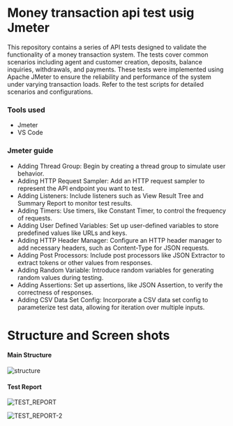 # Money transaction api test usig Jmeter

<p>This repository contains a series of API tests designed to validate the functionality of a money transaction system. The tests cover common scenarios including agent and customer creation, deposits, balance inquiries, withdrawals, and payments. These tests were implemented using Apache JMeter to ensure the reliability and performance of the system under varying transaction loads. Refer to the test scripts for detailed scenarios and configurations.</p>
<h3></h3>
<h3>Tools used</h3>
<ul>
  <li>Jmeter</li>
  <li>VS Code</li>
</ul>

<h3>Jmeter guide</h3>
<ul>
  <li>Adding Thread Group: Begin by creating a thread group to simulate user behavior.</li>
  <li>Adding HTTP Request Sampler: Add an HTTP request sampler to represent the API endpoint you want to test.</li>
  <li>Adding Listeners: Include listeners such as View Result Tree and Summary Report to monitor test results.</li>
  <li>Adding Timers: Use timers, like Constant Timer, to control the frequency of requests.</li>
  <li>Adding User Defined Variables: Set up user-defined variables to store predefined values like URLs and keys.</li>
  <li>Adding HTTP Header Manager: Configure an HTTP header manager to add necessary headers, such as Content-Type for JSON requests.</li>
  <li>Adding Post Processors: Include post processors like JSON Extractor to extract tokens or other values from responses.</li>
  <li>Adding Random Variable: Introduce random variables for generating random values during testing.</li>
  <li>Adding Assertions: Set up assertions, like JSON Assertion, to verify the correctness of responses.</li>
  <li>Adding CSV Data Set Config: Incorporate a CSV data set config to parameterize test data, allowing for iteration over multiple inputs.</li>
</ul>

# Structure and Screen shots

<h4>Main Structure</h4>

![structure](https://github.com/msazid/jmeter-api-test/assets/70015894/c366b998-de7c-4036-9d89-6c620a09f15a)

<h4>Test Report</h4>

![TEST_REPORT](https://github.com/msazid/jmeter-api-test/assets/70015894/3c5facd3-a13b-440b-af8d-795eb7062704)

![TEST_REPORT-2](https://github.com/msazid/jmeter-api-test/assets/70015894/7be47b1b-b13a-4c77-91fe-3620885098c9)

